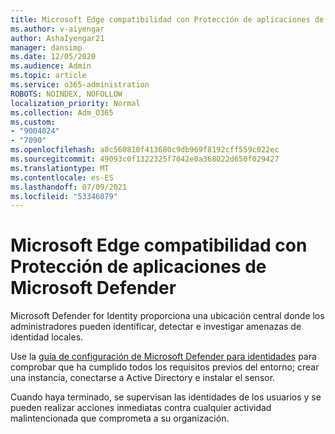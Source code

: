 ```yaml
---
title: Microsoft Edge compatibilidad con Protección de aplicaciones de Microsoft Defender
ms.author: v-aiyengar
author: AshaIyengar21
manager: dansimp
ms.date: 12/05/2020
ms.audience: Admin
ms.topic: article
ms.service: o365-administration
ROBOTS: NOINDEX, NOFOLLOW
localization_priority: Normal
ms.collection: Adm_O365
ms.custom:
- "9004024"
- "7090"
ms.openlocfilehash: a8c560810f413680c9db969f8192cff559c022ec
ms.sourcegitcommit: 49093c0f1322325f7042e0a368022d650f029427
ms.translationtype: MT
ms.contentlocale: es-ES
ms.lasthandoff: 07/09/2021
ms.locfileid: "53346079"
---
```

# <a name="microsoft-edges-support-for-microsoft-defender-application-guard"></a>Microsoft Edge compatibilidad con Protección de aplicaciones de Microsoft Defender

Microsoft Defender for Identity proporciona una ubicación central donde los administradores pueden identificar, detectar e investigar amenazas de identidad locales. 

Use la [guía de configuración de Microsoft Defender para identidades](https://admin.microsoft.com/AdminPortal/Home?#/modernonboarding/microsoftdefenderforidentitysetupguide) para comprobar que ha cumplido todos los requisitos previos del entorno; crear una instancia, conectarse a Active Directory e instalar el sensor. 

Cuando haya terminado, se supervisan las identidades de los usuarios y se pueden realizar acciones inmediatas contra cualquier actividad malintencionada que comprometa a su organización.
